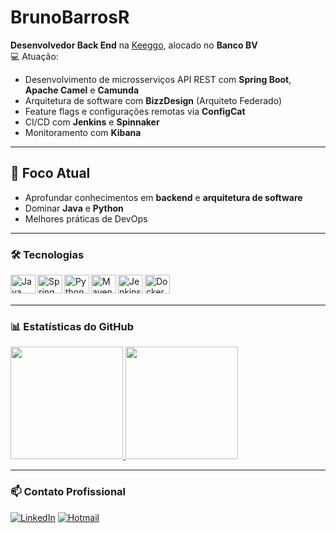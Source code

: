 # BrunoBarrosR

**Desenvolvedor Back End** na [Keeggo](https://www.keeggo.com/), alocado no **Banco BV**  
💻 Atuação:  
- Desenvolvimento de microsserviços API REST com **Spring Boot**, **Apache Camel** e **Camunda**  
- Arquitetura de software com **BizzDesign** (Arquiteto Federado)  
- Feature flags e configurações remotas via **ConfigCat**  
- CI/CD com **Jenkins** e **Spinnaker**  
- Monitoramento com **Kibana**

---

## 🎯 Foco Atual
- Aprofundar conhecimentos em **backend** e **arquitetura de software**  
- Dominar **Java** e **Python**  
- Melhores práticas de DevOps

---

### 🛠️ Tecnologias

<img align="left" alt="Java" height="30" width="40" src="https://cdn.jsdelivr.net/gh/devicons/devicon@latest/icons/java/java-original.svg">
<img align="left" alt="Spring" height="30" width="40" src="https://cdn.jsdelivr.net/gh/devicons/devicon@latest/icons/spring/spring-original.svg">
<img align="left" alt="Python" height="30" width="40" src="https://cdn.jsdelivr.net/gh/devicons/devicon@latest/icons/python/python-original.svg">
<img align="left" alt="Maven" height="30" width="40" src="https://cdn.jsdelivr.net/gh/devicons/devicon@latest/icons/maven/maven-original.svg">
<img align="left" alt="Jenkins" height="30" width="40" src="https://cdn.jsdelivr.net/gh/devicons/devicon@latest/icons/jenkins/jenkins-original.svg">
<img align="left" alt="Docker" height="30" width="40" src="https://cdn.jsdelivr.net/gh/devicons/devicon@latest/icons/docker/docker-original.svg">

<br><br>

---

### 📊 Estatísticas do GitHub

<div>
  <a href="https://github.com/BrunoBarrosR">
    <!-- Adicione &hide=stars,prs para remover métricas específicas -->
    <img height="180em" src="https://github-readme-stats.vercel.app/api?username=BrunoBarrosR&show_icons=true&theme=nightowl&hide_border=true&include_all_commits=true&count_private=true"/>
    <!-- Use &custom_title=Linguagens Mais Usadas para personalizar -->
    <img height="180em" src="https://github-readme-stats.vercel.app/api/top-langs/?username=BrunoBarrosR&layout=compact&theme=nightowl&hide_border=true&langs_count=8&hide=html,css"/>
  </a>
</div>

---

### 📫 Contato Profissional

[![LinkedIn](https://img.shields.io/badge/LinkedIn-0077B5?style=for-the-badge&logo=linkedin)](https://www.linkedin.com/in/bruno-barros-rosa-ba17265a/)
[![Hotmail](https://img.shields.io/badge/Hotmail-0078D4?style=for-the-badge&logo=microsoft-outlook&logoColor=white)](mailto:bruno_barros@hotmail.com.br)
